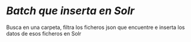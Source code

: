 # ***Batch que inserta en Solr***

Busca en una carpeta, filtra los ficheros json que encuentre e inserta los datos de esos ficheros en Solr